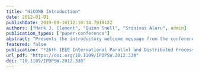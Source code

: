 ```yaml
---
title: "HiCOMB Introduction"
date: 2012-01-01
publishDate: 2019-09-10T12:18:34.781812Z
authors: ["Mark J. Clement", "Quinn Snell", "Srinivas Aluru", admin]
publication_types: ["paper-conference"]
abstract: "Presents the introductory welcome message from the conference proceedings."
featured: false
publication: "*26th IEEE International Parallel and Distributed Processing Symposium Workshops & PhD Forum, IPDPS 2012, Shanghai, China, May 21-25, 2012*"
url_pdf: "https://doi.org/10.1109/IPDPSW.2012.338"
doi: "10.1109/IPDPSW.2012.338"
---
```


